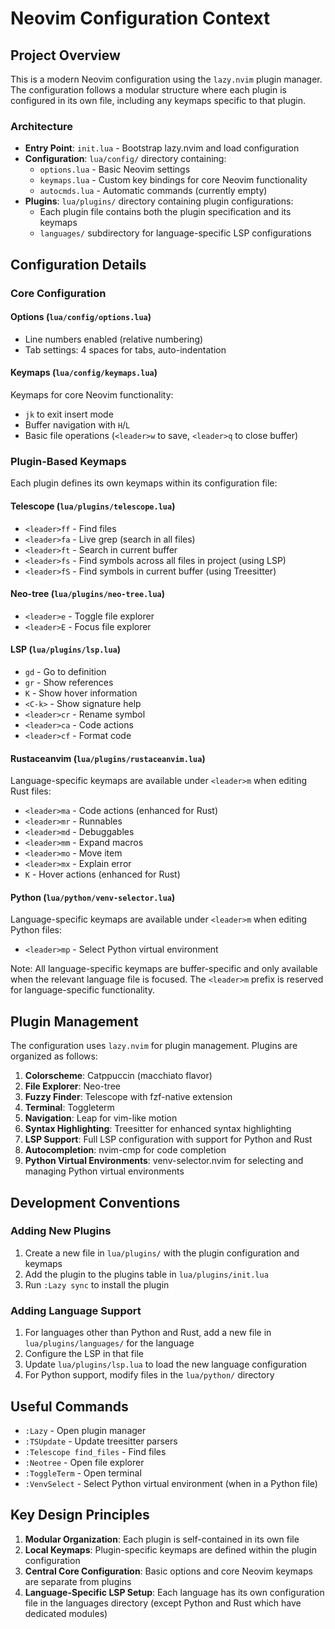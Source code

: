 # Neovim Configuration Context

## Project Overview

This is a modern Neovim configuration using the `lazy.nvim` plugin manager. The configuration follows a modular structure where each plugin is configured in its own file, including any keymaps specific to that plugin.

### Architecture

- **Entry Point**: `init.lua` - Bootstrap lazy.nvim and load configuration
- **Configuration**: `lua/config/` directory containing:
  - `options.lua` - Basic Neovim settings
  - `keymaps.lua` - Custom key bindings for core Neovim functionality
  - `autocmds.lua` - Automatic commands (currently empty)
- **Plugins**: `lua/plugins/` directory containing plugin configurations:
  - Each plugin file contains both the plugin specification and its keymaps
  - `languages/` subdirectory for language-specific LSP configurations

## Configuration Details

### Core Configuration

#### Options (`lua/config/options.lua`)
- Line numbers enabled (relative numbering)
- Tab settings: 4 spaces for tabs, auto-indentation

#### Keymaps (`lua/config/keymaps.lua`)
Keymaps for core Neovim functionality:
- `jk` to exit insert mode
- Buffer navigation with `H`/`L`
- Basic file operations (`<leader>w` to save, `<leader>q` to close buffer)

### Plugin-Based Keymaps
Each plugin defines its own keymaps within its configuration file:

#### Telescope (`lua/plugins/telescope.lua`)
- `<leader>ff` - Find files
- `<leader>fa` - Live grep (search in all files)
- `<leader>ft` - Search in current buffer
- `<leader>fs` - Find symbols across all files in project (using LSP)
- `<leader>fS` - Find symbols in current buffer (using Treesitter)

#### Neo-tree (`lua/plugins/neo-tree.lua`)
- `<leader>e` - Toggle file explorer
- `<leader>E` - Focus file explorer

#### LSP (`lua/plugins/lsp.lua`)
- `gd` - Go to definition
- `gr` - Show references
- `K` - Show hover information
- `<C-k>` - Show signature help
- `<leader>cr` - Rename symbol
- `<leader>ca` - Code actions
- `<leader>cf` - Format code

#### Rustaceanvim (`lua/plugins/rustaceanvim.lua`)
Language-specific keymaps are available under `<leader>m` when editing Rust files:
- `<leader>ma` - Code actions (enhanced for Rust)
- `<leader>mr` - Runnables
- `<leader>md` - Debuggables
- `<leader>mm` - Expand macros
- `<leader>mo` - Move item
- `<leader>mx` - Explain error
- `K` - Hover actions (enhanced for Rust)

#### Python (`lua/python/venv-selector.lua`)
Language-specific keymaps are available under `<leader>m` when editing Python files:
- `<leader>mp` - Select Python virtual environment

Note: All language-specific keymaps are buffer-specific and only available when the relevant language file is focused. The `<leader>m` prefix is reserved for language-specific functionality.

## Plugin Management

The configuration uses `lazy.nvim` for plugin management. Plugins are organized as follows:

1. **Colorscheme**: Catppuccin (macchiato flavor)
2. **File Explorer**: Neo-tree
3. **Fuzzy Finder**: Telescope with fzf-native extension
4. **Terminal**: Toggleterm
5. **Navigation**: Leap for vim-like motion
6. **Syntax Highlighting**: Treesitter for enhanced syntax highlighting
7. **LSP Support**: Full LSP configuration with support for Python and Rust
8. **Autocompletion**: nvim-cmp for code completion
9. **Python Virtual Environments**: venv-selector.nvim for selecting and managing Python virtual environments

## Development Conventions

### Adding New Plugins
1. Create a new file in `lua/plugins/` with the plugin configuration and keymaps
2. Add the plugin to the plugins table in `lua/plugins/init.lua`
3. Run `:Lazy sync` to install the plugin

### Adding Language Support
1. For languages other than Python and Rust, add a new file in `lua/plugins/languages/` for the language
2. Configure the LSP in that file
3. Update `lua/plugins/lsp.lua` to load the new language configuration
4. For Python support, modify files in the `lua/python/` directory

## Useful Commands

- `:Lazy` - Open plugin manager
- `:TSUpdate` - Update treesitter parsers
- `:Telescope find_files` - Find files
- `:Neotree` - Open file explorer
- `:ToggleTerm` - Open terminal
- `:VenvSelect` - Select Python virtual environment (when in a Python file)

## Key Design Principles

1. **Modular Organization**: Each plugin is self-contained in its own file
2. **Local Keymaps**: Plugin-specific keymaps are defined within the plugin configuration
3. **Central Core Configuration**: Basic options and core Neovim keymaps are separate from plugins
4. **Language-Specific LSP Setup**: Each language has its own configuration file in the languages directory (except Python and Rust which have dedicated modules)